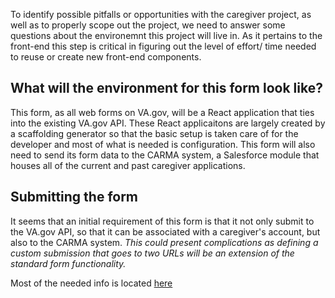 To identify possible pitfalls or opportunities with the caregiver project, as well as to properly scope out the project, we
need to answer some questions about the environemnt this project will live in. As it pertains to the front-end this step
is critical in figuring out the level of effort/ time needed to reuse or create new front-end components.

## What will the environment for this form look like?

This form, as all web forms on VA.gov, will be a React application that ties into the existing VA.gov API. These React applicaitons are largely created by a scaffolding generator so that the basic setup is taken care of for the developer and most of what is needed is configuration. This form will also need to send its form data to the CARMA system, a Salesforce module that houses all of the current and past caregiver applications.

## Submitting the form

It seems that an initial requirement of this form is that it not only submit to the VA.gov API, so that it can be associated with a caregiver's account, but also to the CARMA system. *This could present complications as defining a custom submission that goes to two URLs will be an extension of the standard form functionality.*

Most of the needed info is located [here](https://github.com/department-of-veterans-affairs/va.gov-vfs-teams/blob/master/DeveloperDocs/vets-website/architecture.md)
